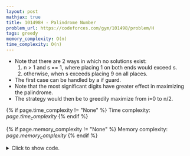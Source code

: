 ```yaml
---
layout: post
mathjax: true
title: 101498H - Palindrome Number
problem_url: https://codeforces.com/gym/101498/problem/H
tags: greedy
memory_complexity: O(n)
time_complexity: O(n)
---
```


 - Note that there are 2 ways in which no solutions exist:
     1. n > 1 and s == 1, where placing 1 on both ends would exceed s.
     2. otherwise, when s exceeds placing 9 on all places.
 - The first case can be handled by a if guard.
 - Note that the most significant digits have greater effect in maximizing
the palindrome.
 - The strategy would then be to greedily maximize from i=0 to n/2.


{% if page.time_complexity != "None" %}
Time complexity: ${{ page.time_complexity }}$
{% endif %}

{% if page.memory_complexity != "None" %}
Memory complexity: ${{ page.memory_complexity }}$
{% endif %}

<details>
<summary>
<p style="display:inline">Click to show code.</p>
</summary>
```cpp
{% raw %}
using namespace std;
using ll = long long;
using ii = pair<int, int>;
using vi = vector<int>;
string solve(int n, int s)
{
    if (n > 1 and s == 1)
        return "-1";
    string ans(n, '0');
    for (int i = 0, mid = n / 2; i < mid; ++i)
    {
        for (int d = 9; d >= 0; --d)
        {
            if (s - 2 * d >= 0)
            {
                ans[i] = ans[n - 1 - i] = d + '0';
                s -= 2 * d;
                break;
            }
        }
    }
    if (n % 2 == 1)
    {
        for (int d = 9; d >= 0; --d)
        {
            if (s - d >= 0)
            {
                ans[n / 2] = d + '0';
                s -= d;
                break;
            }
        }
    }
    return s == 0 ? ans : "-1";
}
int main(void)
{
    ios::sync_with_stdio(false), cin.tie(NULL);
    int t;
    cin >> t;
    while (t--)
    {
        int n, s;
        cin >> n >> s;
        cout << solve(n, s) << endl;
    }
    return 0;
}

{% endraw %}
```
</details>

